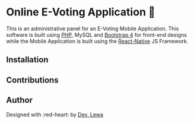 # Online E-Voting Application :rocket:

This is an administrative panel for an E-Voting Mobile Application. This software is built using [PHP](https://php.net), MySQL and [Bootstrap 4](https://getbootstrap.com)  for front-end designs while the Mobile Application is built using the [React-Native](https://reactnative.dev) JS Framework.  

## Installation 


## Contributions


## Author

Designed with :red-heart: by [Dev. Lewa](https://github.com/omolewastephen)